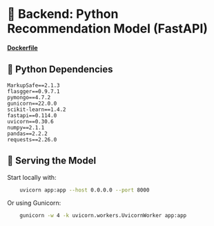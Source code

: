 # 🧠 Backend: Python Recommendation Model (FastAPI)

**[Dockerfile](backend/model/Dockerfile)**

## 🧰 Python Dependencies

```
MarkupSafe==2.1.3
flasgger==0.9.7.1
pymongo==4.7.2
gunicorn==22.0.0
scikit-learn==1.4.2 
fastapi==0.114.0
uvicorn==0.30.6
numpy==2.1.1
pandas==2.2.2
requests==2.26.0
```

## 🚀 Serving the Model

Start locally with:

```bash
    uvicorn app:app --host 0.0.0.0 --port 8000
```

Or using Gunicorn:

```bash
    gunicorn -w 4 -k uvicorn.workers.UvicornWorker app:app
```
